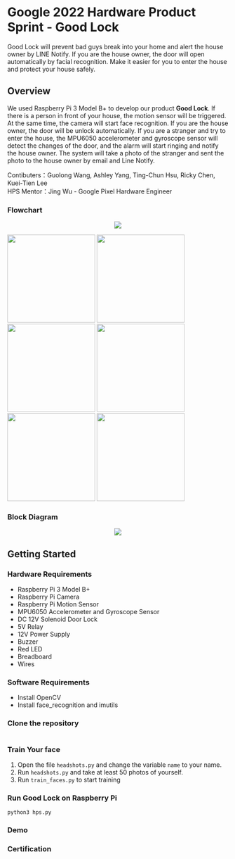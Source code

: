 # Google 2022 Hardware Product Sprint - Good Lock
Good Lock will prevent bad guys break into your home and alert the house owner by LINE Notify. If you are the house owner, the door will open automatically by facial recognition. Make it easier for you to enter the house and protect your house safely. 

## Overview
We used Raspberry Pi 3 Model B+ to develop our product **Good Lock**. If there is a person in front of your house, the motion sensor will be triggered. At the same time, the camera will start face recognition. If you are the house owner, the door will be unlock automatically. If you are a stranger and try to enter the house, the MPU6050 accelerometer and gyroscope sensor will detect the changes of the door, and the alarm will start ringing and notify the house owner. The system will take a photo of the stranger and sent the photo to the house owner by email and Line Notify.

Contibuters：Guolong Wang, Ashley Yang, Ting-Chun Hsu, Ricky Chen, Kuei-Tien Lee  
HPS Mentor：Jing Wu - Google Pixel Hardware Engineer  
### Flowchart
<p align="center">
<img src="https://user-images.githubusercontent.com/23274642/190955863-1d860781-fa05-4067-9a16-f912b6f29c40.png" />
</p> 

<img src="https://user-images.githubusercontent.com/23274642/187185451-e2ce89c8-7864-4715-b84f-0ad98e72cbbc.jpg" width="200"/>

<img src="https://user-images.githubusercontent.com/23274642/187209102-835dd727-efce-46fb-9a35-c1a90a4cb3de.jpg" width="200"/>

<img src="https://user-images.githubusercontent.com/23274642/187209190-8bd17112-7a35-4862-8b41-9b30f8556689.jpg" width="200"/>

<img src="https://user-images.githubusercontent.com/23274642/187209250-1efec31c-ed55-46f9-8b45-92c9e58961d8.jpg" width="200"/>

<img src="https://user-images.githubusercontent.com/23274642/187209262-55089710-99f9-42e8-8587-d330e6b59d57.jpg" width="200"/>

<img src="https://user-images.githubusercontent.com/23274642/187209353-9c5a9ac9-18dc-40eb-a4d2-9b4b04946aa5.jpg" width="200"/>

### Block Diagram
<p align="center">
<img src="https://user-images.githubusercontent.com/23274642/190956091-d07f23f1-456c-4dbd-be1b-438be1380572.png">
</p>

## Getting Started
### Hardware Requirements
- Raspberry Pi 3 Model B+ 
- Raspberry Pi Camera
- Raspberry Pi Motion Sensor
- MPU6050 Accelerometer and Gyroscope Sensor
- DC 12V Solenoid Door Lock
- 5V Relay
- 12V Power Supply
- Buzzer
- Red LED
- Breadboard
- Wires

### Software Requirements
- Install OpenCV
- Install face_recognition and imutils
### Clone the repository
```
```
### Train Your face 
1. Open the file `headshots.py` and change the variable `name` to your name.
2. Run `headshots.py` and take at least 50 photos of yourself.
3. Run `train_faces.py` to start training
### Run Good Lock on Raspberry Pi
```
python3 hps.py
```

### Demo
### Certification
